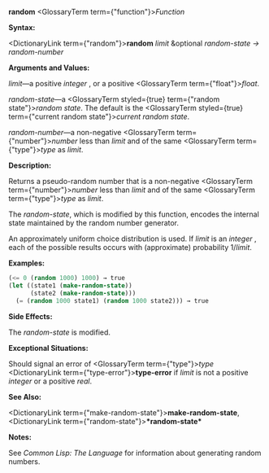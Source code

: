 **random** <GlossaryTerm  term={"function"}><i>Function</i></GlossaryTerm> 



**Syntax:** 



<DictionaryLink  term={"random"}><b>random</b></DictionaryLink> *limit* &amp;optional *random-state → random-number* 



**Arguments and Values:** 



*limit*—a positive *integer* , or a positive <GlossaryTerm  term={"float"}><i>float</i></GlossaryTerm>. 



*random-state*—a <GlossaryTerm styled={true} term={"random state"}><i>random state</i></GlossaryTerm>. The default is the <GlossaryTerm styled={true} term={"current random state"}><i>current random state</i></GlossaryTerm>. 



*random-number*—a non-negative <GlossaryTerm  term={"number"}><i>number</i></GlossaryTerm> less than *limit* and of the same <GlossaryTerm  term={"type"}><i>type</i></GlossaryTerm> as *limit*. 



**Description:** 



Returns a pseudo-random number that is a non-negative <GlossaryTerm  term={"number"}><i>number</i></GlossaryTerm> less than *limit* and of the same <GlossaryTerm  term={"type"}><i>type</i></GlossaryTerm> as *limit*. 



The *random-state*, which is modified by this function, encodes the internal state maintained by the random number generator. 



An approximately uniform choice distribution is used. If *limit* is an *integer* , each of the possible results occurs with (approximate) probability 1/*limit*. 



**Examples:**
```lisp
(<= 0 (random 1000) 1000) → true 
(let ((state1 (make-random-state)) 
      (state2 (make-random-state))) 
  (= (random 1000 state1) (random 1000 state2))) → true 
```
**Side Effects:** 



The *random-state* is modified. 



**Exceptional Situations:** 



Should signal an error of <GlossaryTerm  term={"type"}><i>type</i></GlossaryTerm> <DictionaryLink  term={"type-error"}><b>type-error</b></DictionaryLink> if *limit* is not a positive *integer* or a positive *real*. 



**See Also:** 



<DictionaryLink  term={"make-random-state"}><b>make-random-state</b></DictionaryLink>, <DictionaryLink  term={"random-state"}><b>\*random-state\*</b></DictionaryLink> 



**Notes:** 



See *Common Lisp: The Language* for information about generating random numbers. 



 



 



